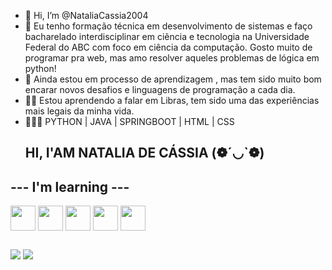 - 👋 Hi, I’m @NataliaCassia2004
- 👀 Eu tenho formação técnica em desenvolvimento de sistemas e faço bacharelado interdisciplinar em ciência e tecnologia na Universidade Federal do ABC com foco em ciência da computação. Gosto muito de programar pra web, mas amo resolver aqueles problemas de lógica em python!
- 🎒 Ainda estou em processo de aprendizagem , mas tem sido muito bom encarar novos desafios e linguagens de programação a cada dia.
- 🤘🏽 Estou aprendendo a falar em Libras, tem sido uma das experiências mais legais da minha vida.
- 👩🏽‍💻 PYTHON | JAVA | SPRINGBOOT | HTML | CSS
  ## HI, I'AM NATALIA DE CÁSSIA (❁´◡`❁)

<!---
NataliaCassia2004/NataliaCassia2004 is a ✨ special ✨ repository because its `README.md` (this file) appears on your GitHub profile.
You can click the Preview link to take a look at your changes.
--->
## --- I'm learning ---
 <div>
<img align="center" src="https://cdn.jsdelivr.net/gh/devicons/devicon/icons/java/java-original.svg" width="40" height="40" />
<img align="center" src="https://cdn.jsdelivr.net/gh/devicons/devicon@latest/icons/spring/spring-original.svg" width="40" height="40"  />
<img align="center" src="https://cdn.jsdelivr.net/gh/devicons/devicon@latest/icons/python/python-original.svg" width="40" height="40" />
<img align="center" src="https://cdn.jsdelivr.net/gh/devicons/devicon@latest/icons/html5/html5-original.svg" width="40" height="40" />
<img align="center" src="https://cdn.jsdelivr.net/gh/devicons/devicon@latest/icons/css3/css3-original.svg" width="40" height="40" /> 
 </div>

   ##
 
<div> 
  <a href = "mailto:souzacassianatalia@gmail.com.com"><img src="https://img.shields.io/badge/-Gmail-%23333?style=for-the-badge&logo=gmail&logoColor=white" target="_blank"></a>
  <a href="[https://www.linkedin.com/in/rafaella-ballerini-45875016a](https://www.linkedin.com/in/natalia-de-cassia-souza-74940b1ba/)" target="_blank"><img src="https://img.shields.io/badge/-LinkedIn-%230077B5?style=for-the-badge&logo=linkedin&logoColor=white" target="_blank"></a> 
  
</div>


